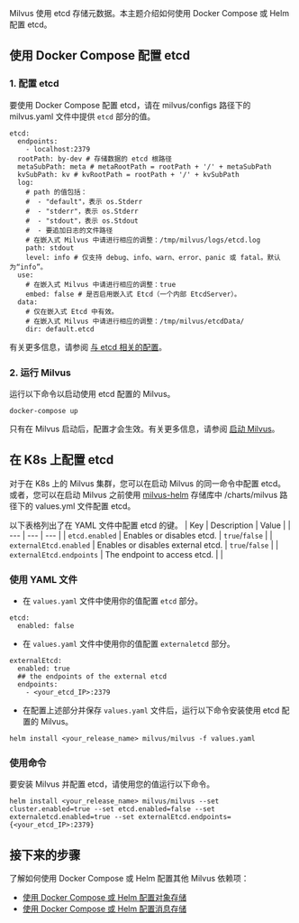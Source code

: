Milvus 使用 etcd 存储元数据。本主题介绍如何使用 Docker Compose 或 Helm 配置 etcd。

使用 Docker Compose 配置 etcd
----------------------

### 1. 配置 etcd

要使用 Docker Compose 配置 etcd，请在 milvus/configs 路径下的 milvus.yaml 文件中提供 `etcd` 部分的值。

```
etcd:
  endpoints:
    - localhost:2379
  rootPath: by-dev # 存储数据的 etcd 根路径
  metaSubPath: meta # metaRootPath = rootPath + '/' + metaSubPath
  kvSubPath: kv # kvRootPath = rootPath + '/' + kvSubPath
  log:
    # path 的值包括：
    #  - "default"，表示 os.Stderr
    #  - "stderr"，表示 os.Stderr
    #  - "stdout"，表示 os.Stdout
    #  - 要追加日志的文件路径
    # 在嵌入式 Milvus 中请进行相应的调整：/tmp/milvus/logs/etcd.log
    path: stdout
    level: info # 仅支持 debug、info、warn、error、panic 或 fatal。默认为“info”。
  use:
    # 在嵌入式 Milvus 中请进行相应的调整：true
    embed: false # 是否启用嵌入式 Etcd（一个内部 EtcdServer）。
  data:
    # 仅在嵌入式 Etcd 中有效。
    # 在嵌入式 Milvus 中请进行相应的调整：/tmp/milvus/etcdData/
    dir: default.etcd

```

有关更多信息，请参阅 [与 etcd 相关的配置](configure_etcd.md)。

### 2. 运行 Milvus

运行以下命令以启动使用 etcd 配置的 Milvus。

```
docker-compose up

```

只有在 Milvus 启动后，配置才会生效。有关更多信息，请参阅 [启动 Milvus](https://milvus.io/docs/install_standalone-docker.md#Start-Milvus)。

在 K8s 上配置 etcd
---------------------

对于在 K8s 上的 Milvus 集群，您可以在启动 Milvus 的同一命令中配置 etcd。或者，您可以在启动 Milvus 之前使用 [milvus-helm](https://github.com/milvus-io/milvus-helm) 存储库中 /charts/milvus 路径下的 values.yml 文件配置 etcd。

以下表格列出了在 YAML 文件中配置 etcd 的键。
| Key | Description | Value |
| --- | --- | --- |
| `etcd.enabled` | Enables or disables etcd. | `true`/`false` |
| `externalEtcd.enabled` | Enables or disables external etcd. | `true`/`false` |
| `externalEtcd.endpoints` | The endpoint to access etcd. |  |

### 使用 YAML 文件

- 在 `values.yaml` 文件中使用你的值配置 `etcd` 部分。

```
etcd:
  enabled: false

```

- 在 `values.yaml` 文件中使用你的值配置 `externaletcd` 部分。

```
externalEtcd:
  enabled: true
  ## the endpoints of the external etcd
  endpoints:
    - <your_etcd_IP>:2379

```

- 在配置上述部分并保存 `values.yaml` 文件后，运行以下命令安装使用 etcd 配置的 Milvus。

```
helm install <your_release_name> milvus/milvus -f values.yaml

```
### 使用命令

要安装 Milvus 并配置 etcd，请使用您的值运行以下命令。

```
helm install <your_release_name> milvus/milvus --set cluster.enabled=true --set etcd.enabled=false --set externaletcd.enabled=true --set externalEtcd.endpoints={<your_etcd_IP>:2379}

```

接下来的步骤
-----------

了解如何使用 Docker Compose 或 Helm 配置其他 Milvus 依赖项：

* [使用 Docker Compose 或 Helm 配置对象存储](deploy_s3.md)
* [使用 Docker Compose 或 Helm 配置消息存储](deploy_pulsar.md)